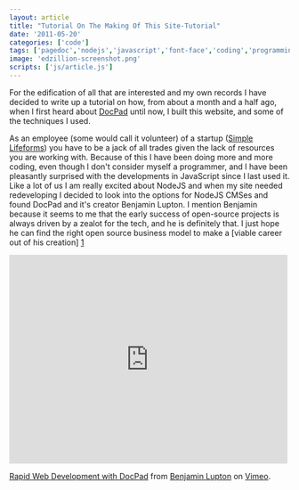 ```yaml
---
layout: article
title: "Tutorial On The Making Of This Site-Tutorial"
date: '2011-05-20'
categories: ['code']
tags: ['pagedoc','nodejs','javascript','font-face','coding','programming','webdev']
image: 'edzillion-screenshot.png'
scripts: ['js/article.js']
---
```


For the edification of all that are interested and my own records I have decided to write up a tutorial on how, from about a month and a half ago, when I first heard about [DocPad](https://github.com/bevry/docpad/blob/master/README.md) until now, I built this website, and some of the techniques I used. 

As an employee (some would call it volunteer) of a startup ([Simple Lifeforms](http://www.simplelifeforms.com)) you have to be a jack of all trades given the lack of resources you are working with. Because of this I have been doing more and more coding, even though I don't consider myself a programmer, and I have been pleasantly surprised with the developments in JavaScript since I last used it. Like a lot of us I am really excited about NodeJS and when my site needed redeveloping I decided to look into the options for NodeJS CMSes and found DocPad and it's creator Benjamin Lupton. I mention Benjamin because it seems to me that the early success of open-source projects is always driven by a zealot for the tech, and he is definitely that. I just hope he can find the right open source business model to make a [viable career out of his creation] [1] 

<iframe src="http://player.vimeo.com/video/53755097" width="500" height="375" frameborder="0" webkitAllowFullScreen mozallowfullscreen allowFullScreen></iframe> <p><a href="http://vimeo.com/53755097">Rapid Web Development with DocPad</a> from <a href="http://vimeo.com/balupton">Benjamin Lupton</a> on <a href="http://vimeo.com">Vimeo</a>.</p> 

  [1]: https://github.com/bevry/docpad/issues/295       "DocPad Cloud Hosting, would love your feedback?!"